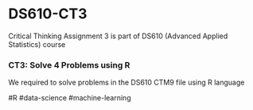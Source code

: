 # DS610-CT3
Critical Thinking Assignment 3 is part of DS610 (Advanced Applied Statistics) course

### CT3: Solve 4 Problems using R

We required to solve problems in the DS610 CTM9 file using R language

#R #data-science #machine-learning
